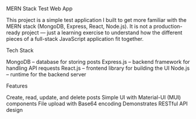 MERN Stack Test Web App

This project is a simple test application I built to get more familiar with the MERN stack (MongoDB, Express, React, Node.js).
It is not a production-ready project — just a learning exercise to understand how the different pieces of a full-stack JavaScript application fit together.

Tech Stack

MongoDB – database for storing posts
Express.js – backend framework for handling API requests
React.js – frontend library for building the UI
Node.js – runtime for the backend server

Features

Create, read, update, and delete posts
Simple UI with Material-UI (MUI) components
File upload with Base64 encoding
Demonstrates RESTful API design
